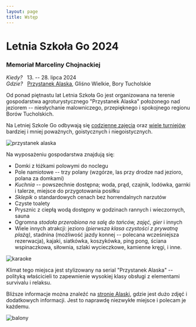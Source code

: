 ```yaml
---
layout: page
title: Wstęp
---
```


# Letnia Szkoła Go 2024

### Memoriał Marceliny Chojnackiej

*Kiedy?* &nbsp; 13. -- 28. lipca 2024  
*Gdzie?* &nbsp; [Przystanek Alaska](https://www.google.com/maps?q=glisno+wielkie+3,+lipnica), Gliśno Wielkie, Bory Tucholskie  

Od ponad piętnastu lat Letnia Szkoła Go jest organizowana na terenie gospodarstwa agroturystycznego "Przystanek Alaska" położonego nad jeziorem -- niesłychanie malowniczego, przepięknego i spokojnego regionu Borów Tucholskich.

Na Letniej Szkole Go odbywają się [codzienne zajęcia](/co-gdzie) oraz [wiele turniejów](/turnieje) bardziej i mniej poważnych, goistycznych i niegoistycznych.

![przystanek alaska](/public/palaska2021.jpg)

Na wyposażeniu gospodarstwa znajdują się:

- Domki z łóżkami polowymi do noclegu
- Pole namiotowe -- trzy polany (wzgórze, las przy drodze nad jezioro, polana za domkami)
- *Kuchnia* -- powszechnie dostępna; woda, prąd, czajnik, lodówka, garnki i talerze, miejsce do przygotowania posiłku
- *Sklepik* o standardowych cenach bez horrendalnych narzutów
- Czyste toalety
- Prysznic z ciepłą wodą dostępny w godzinach rannych i wieczornych, sauna
- Ogromna *stodoła przerobiona na salę do tańców, zajęć, gier* i innych
- Wiele innych atrakcji: jezioro *(pierwsza klasa czystości z prywatną plażą)*, stadnina (możliwość jazdy konnej -- polecana wcześniejsza rezerwacja), kajaki, siatkówka, koszykówka, ping pong, ściana wspinaczkowa, siłownia, szlaki wycieczkowe, kamienne kręgi, i inne.

![karaoke](/public/karaoke.jpg)

Klimat tego miejsca jest stylizowany na serial "Przystanek Alaska" -- polityką właścicieli to zapewnienie wysokiej klasy obsługi z elementami survivalu i relaksu.

Bliższe informacje można znaleźć na [stronie Alaski](http://www.alaska.sundar.pl/), gdzie jest dużo zdjęć i dodatkowych informacji. Jest to naprawdę niezwykłe miejsce i polecam je każdemu.

![balony](/public/balony.jpg)
